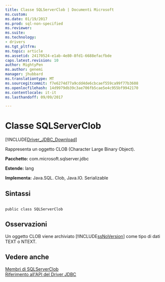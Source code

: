 ```yaml
---
title: Classe SQLServerClob | Documenti Microsoft
ms.custom: 
ms.date: 01/19/2017
ms.prod: sql-non-specified
ms.reviewer: 
ms.suite: 
ms.technology:
- drivers
ms.tgt_pltfrm: 
ms.topic: article
ms.assetid: 24170524-e1ab-4e80-8fd1-6688efacfbde
caps.latest.revision: 10
author: MightyPen
ms.author: genemi
manager: jhubbard
ms.translationtype: MT
ms.sourcegitcommit: f7e6274d77a9cdd4de6cbcaef559ca99f77b3608
ms.openlocfilehash: 14d9979db39c3ae706fb5cae5e4c955bf9942170
ms.contentlocale: it-it
ms.lasthandoff: 09/09/2017

---
```

# <a name="sqlserverclob-class"></a>Classe SQLServerClob
[!INCLUDE[Driver_JDBC_Download](../../../includes/driver_jdbc_download.md)]

  Rappresenta un oggetto CLOB (Character Large Binary Object).  
  
 **Pacchetto:** com.microsoft.sqlserver.jdbc  
  
 **Estende:** lang  
  
 **Implementa:** Java.SQL. Clob, Java.IO. Serializable  
  
## <a name="syntax"></a>Sintassi  
  
```  
  
public class SQLServerClob  
```  
  
## <a name="remarks"></a>Osservazioni  
 Un oggetto CLOB viene archiviato [!INCLUDE[ssNoVersion](../../../includes/ssnoversion_md.md)] come tipo di dati TEXT o NTEXT.  
  
## <a name="see-also"></a>Vedere anche  
 [Membri di SQLServerClob](../../../connect/jdbc/reference/sqlserverclob-members.md)   
 [Riferimento all'API del Driver JDBC](../../../connect/jdbc/reference/jdbc-driver-api-reference.md)  
  
  
